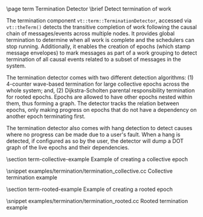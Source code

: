 \page term Termination Detector
\brief Detect termination of work

The termination component `vt::term::TerminationDetector`, accessed via
`vt::theTerm()` detects the transitive completion of work following the causal
chain of messages/events across multiple nodes. It provides global termination
to determine when all work is complete and the schedulers can stop
running. Additionally, it enables the creation of epochs (which stamp message
envelopes) to mark messages as part of a work grouping to detect termination of
all causal events related to a subset of messages in the system.

The termination detector comes with two different detection algorithms: (1)
4-counter wave-based termination for large collective epochs across the whole
system; and, (2) Dijkstra-Scholten parental responsibility termination for
rooted epochs. Epochs are allowed to have other epochs nested within them, thus
forming a graph. The detector tracks the relation between epochs, only making
progress on epochs that do not have a dependency on another epoch terminating
first.

The termination detector also comes with hang detection to detect causes where
no progress can be made due to a user's fault. When a hang is detected, if
configured as so by the user, the detector will dump a DOT graph of the live
epochs and their dependencies.

\section term-collective-example Example of creating a collective epoch

\snippet examples/termination/termination_collective.cc Collective termination example

\section term-rooted-example Example of creating a rooted epoch

\snippet examples/termination/termination_rooted.cc Rooted termination example
